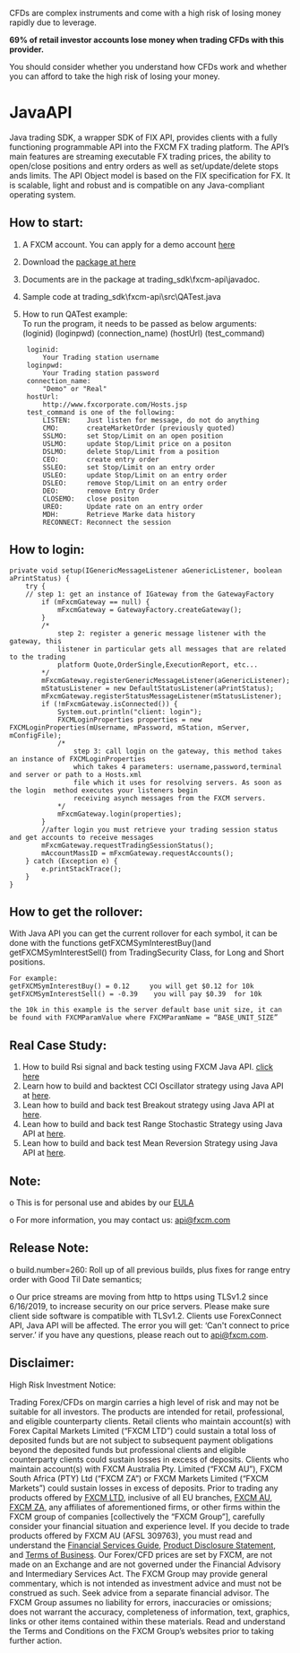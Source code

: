 CFDs are complex instruments and come with a high risk of losing money rapidly due to leverage.

**69% of retail investor accounts lose money when trading CFDs with this provider.**

You should consider whether you understand how CFDs work and whether you can afford to take the high risk of losing your money.

# JavaAPI

Java trading SDK, a wrapper SDK of FIX API, provides clients with a fully functioning programmable API into the FXCM FX trading platform. The API’s main features are streaming executable FX trading prices, the ability to open/close positions and entry orders as well as set/update/delete stops ands limits. The API Object model is based on the FIX specification for FX. It is scalable, light and robust and is compatible on any Java-compliant operating system.

## How to start:
1) A FXCM account. You can apply for a demo account [here](https://www.fxcm.com/uk/algorithmic-trading/api-trading/)
2) Download the [package at here](https://apiwiki.fxcorporate.com/api/java/trading_sdk.zip)
3) Documents are in the package at trading_sdk\fxcm-api\javadoc.
4) Sample code at trading_sdk\fxcm-api\src\QATest.java
5) How to run QATest example:  
To run the program, it needs to be passed as below arguments:  
(loginid) (loginpwd) (connection_name) (hostUrl) (test_command) 	  	

		loginid: 
		   	Your Trading station username
		loginpwd:
		   	Your Trading station password
		connection_name:
		   	"Demo" or "Real"  
		hostUrl: 
		  	http://www.fxcorporate.com/Hosts.jsp 
		test_command is one of the following:
     		LISTEN:    Just listen for message, do not do anything
		 	CMO:       createMarketOrder (previously quoted)
		 	SSLMO:     set Stop/Limit on an open position
		 	USLMO:     update Stop/Limit price on a positon 
		 	DSLMO:     delete Stop/Limit from a position
		 	CEO:       create entry order 
		 	SSLEO:     set Stop/Limit on an entry order
		 	USLEO:     update Stop/Limit on an entry order
		 	DSLEO:     remove Stop/Limit on an entry order
		 	DEO:       remove Entry Order
		 	CLOSEMO:   close positon
		 	UREO:      Update rate on an entry order
			MDH:	   Retrieve Marke data history
			RECONNECT: Reconnect the session

## How to login:

    private void setup(IGenericMessageListener aGenericListener, boolean aPrintStatus) {
        try {
		// step 1: get an instance of IGateway from the GatewayFactory
            if (mFxcmGateway == null) {
                mFxcmGateway = GatewayFactory.createGateway();
            }
            /*
                step 2: register a generic message listener with the gateway, this
                listener in particular gets all messages that are related to the trading
                platform Quote,OrderSingle,ExecutionReport, etc...
            */
            mFxcmGateway.registerGenericMessageListener(aGenericListener);
            mStatusListener = new DefaultStatusListener(aPrintStatus);
            mFxcmGateway.registerStatusMessageListener(mStatusListener);
            if (!mFxcmGateway.isConnected()) {
                System.out.println("client: login");
                FXCMLoginProperties properties = new FXCMLoginProperties(mUsername, mPassword, mStation, mServer, mConfigFile);
                /*
                    step 3: call login on the gateway, this method takes an instance of FXCMLoginProperties
                    which takes 4 parameters: username,password,terminal and server or path to a Hosts.xml
                    file which it uses for resolving servers. As soon as the login  method executes your listeners begin
                    receiving asynch messages from the FXCM servers.
                */
                mFxcmGateway.login(properties);
            }
            //after login you must retrieve your trading session status and get accounts to receive messages
            mFxcmGateway.requestTradingSessionStatus();
            mAccountMassID = mFxcmGateway.requestAccounts();
        } catch (Exception e) {
            e.printStackTrace();
        }
    }

## How to get the rollover:

With Java API you can get the current rollover for each symbol, it can be done with the functions getFXCMSymInterestBuy()and getFXCMSymInterestSell() from TradingSecurity Class,  for Long and Short positions.

	For example:
	getFXCMSymInterestBuy() = 0.12     you will get $0.12 for 10k
	getFXCMSymInterestSell() = -0.39    you will pay $0.39  for 10k

	the 10k in this example is the server default base unit size, it can be found with FXCMParamValue where FXCMParamName = “BASE_UNIT_SIZE”

## Real Case Study:
1. How to build Rsi signal and back testing using FXCM Java API. <a href="https://apiwiki.fxcorporate.com/api/StrategyRealCaseStudy/JavaAPI/FXCM_Java_API_Tutorial_RsiSignal_Strategy.zip" target="_blank"> click here</a>
2. Learn how to build and backtest CCI Oscillator strategy using Java API at <a href="https://apiwiki.fxcorporate.com/api/StrategyRealCaseStudy/JavaAPI/CCIOscillatorStrategy-2.zip">here</a>.
3. Lean how to build and back test Breakout strategy using Java API at <a href="https://apiwiki.fxcorporate.com/api/StrategyRealCaseStudy/JavaAPI/BreakOutStrategy_JavaAPI.zip">here</a>. 
4. Lean how to build and back test Range Stochastic Strategy using Java API at <a href="https://apiwiki.fxcorporate.com/api/StrategyRealCaseStudy/JavaAPI/RangeStochasticStrategy.zip">here</a>. 
5. Lean how to build and back test Mean Reversion Strategy using Java API at <a href="https://apiwiki.fxcorporate.com/api/StrategyRealCaseStudy/JavaAPI/MeanReversionStrategy.zip">here</a>. 

## Note:
o	This is for personal use and abides by our [EULA](https://www.fxcm.com/uk/forms/eula/)

o	For more information, you may contact us: api@fxcm.com

## Release Note:
o	build.number=260: Roll up of all previous builds, plus fixes for range entry order with Good Til Date semantics;

o	Our price streams are moving from http to https using TLSv1.2 since 6/16/2019, to increase security on our price servers. 
	Please make sure client side software is compatible with TLSv1.2.
	Clients use ForexConnect API, Java API will be affected.
	The error you will get: ‘Can't connect to price server.’
	if you have any questions, please reach out to api@fxcm.com.

## Disclaimer:

High Risk Investment Notice: 

Trading Forex/CFDs on margin carries a high level of risk and may not be suitable for all investors. The products are intended for retail, professional, and eligible counterparty clients. Retail clients who maintain account(s) with Forex Capital Markets Limited (“FXCM LTD”) could sustain a total loss of deposited funds but are not subject to subsequent payment obligations beyond the deposited funds but professional clients and eligible counterparty clients could sustain losses in excess of deposits. Clients who maintain account(s) with FXCM Australia Pty. Limited (“FXCM AU”), FXCM South Africa (PTY) Ltd (“FXCM ZA”) or FXCM Markets Limited (“FXCM Markets”) could sustain losses in excess of deposits. Prior to trading any products offered by [FXCM LTD](https://www.fxcm.com/uk/), inclusive of all EU branches, [FXCM AU](https://www.fxcm.com/au/), [FXCM ZA](https://www.fxcm.com/za/), any affiliates of aforementioned firms, or other firms within the FXCM group of companies [collectively the “FXCM Group”], carefully consider your financial situation and experience level. If you decide to trade products offered by FXCM AU (AFSL 309763), you must read and understand the [Financial Services Guide](https://docs.fxcorporate.com/financial-services-guide-au.pdf), [Product Disclosure Statement](https://www.fxcm.com/au/legal/product-disclosure-statements/), and [Terms of Business](https://docs.fxcorporate.com/tob_au_en.pdf). Our Forex/CFD prices are set by FXCM, are not made on an Exchange and are not governed under the Financial Advisory and Intermediary Services Act. The FXCM Group may provide general commentary, which is not intended as investment advice and must not be construed as such. Seek advice from a separate financial advisor. The FXCM Group assumes no liability for errors, inaccuracies or omissions; does not warrant the accuracy, completeness of information, text, graphics, links or other items contained within these materials. Read and understand the Terms and Conditions on the FXCM Group’s websites prior to taking further action. 
